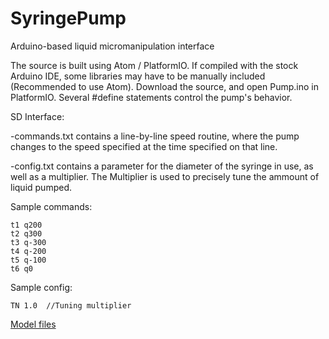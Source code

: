 # SyringePump
Arduino-based liquid micromanipulation interface

The source is built using Atom / PlatformIO. If compiled with the stock Arduino IDE, some libraries may have to be manually included (Recommended to use Atom).
Download the source, and open Pump.ino in PlatformIO. Several #define statements control the pump's behavior.

SD Interface:

-commands.txt contains a line-by-line speed routine, where the pump changes to the speed specified at the time specified on that line.

-config.txt contains a parameter for the diameter of the syringe in use, as well as a multiplier. The Multiplier is used to precisely tune the ammount of liquid pumped.

Sample commands:
```t0 q100
t1 q200
t2 q300
t3 q-300
t4 q-200
t5 q-100
t6 q0
```

Sample config:
```ID 4.5	//Inner diameter of the syringe
TN 1.0	//Tuning multiplier
```

[Model files](https://www.thingiverse.com/thing:3038896)
